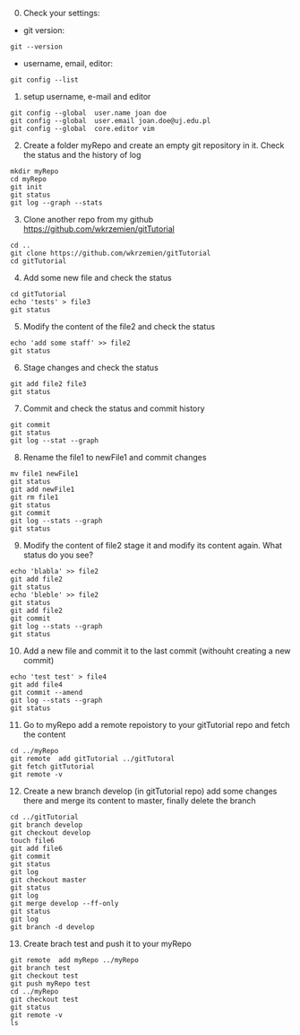 0. Check your settings:
 * git version:

```
git --version
```

 * username, email, editor:

```
git config --list 
```

1. setup username, e-mail and editor

```
git config --global  user.name joan doe
git config --global  user.email joan.doe@uj.edu.pl
git config --global  core.editor vim
```

2. Create a folder myRepo and create an empty git repository in it.
Check the status and the history of log

```
mkdir myRepo
cd myRepo
git init 
git status
git log --graph --stats
```

3. Clone another repo from my github  https://github.com/wkrzemien/gitTutorial

```
cd ..
git clone https://github.com/wkrzemien/gitTutorial
cd gitTutorial
```

4. Add some new file and check the status  

```
cd gitTutorial
echo 'tests' > file3
git status
```

5. Modify the content of the file2 and check the status  

```
echo 'add some staff' >> file2
git status
```

6. Stage changes and check the status  

```
git add file2 file3
git status
```

7. Commit and check the status and commit history  

```
git commit
git status
git log --stat --graph
```

8. Rename the file1 to newFile1 and commit changes

```
mv file1 newFile1
git status
git add newFile1
git rm file1
git status
git commit
git log --stats --graph
git status
```

9. Modify the content of file2 stage it and modify its content again. What status do you see? 

```
echo 'blabla' >> file2 
git add file2 
git status
echo 'bleble' >> file2 
git status
git add file2 
git commit
git log --stats --graph
git status
```

10. Add a new file and commit it to the last commit (withouht creating a new commit)  

```
echo 'test test' > file4
git add file4 
git commit --amend
git log --stats --graph
git status
```

11. Go to myRepo add a remote repoistory to your  gitTutorial repo and fetch the content 

```
cd ../myRepo
git remote  add gitTutorial ../gitTutoral
git fetch gitTutorial
git remote -v
```

12. Create a new branch develop (in gitTutorial repo) add some changes there and merge its content to master, finally delete the branch  

```
cd ../gitTutorial
git branch develop
git checkout develop
touch file6
git add file6
git commit
git status
git log
git checkout master
git status
git log
git merge develop --ff-only
git status
git log
git branch -d develop
```

13. Create brach test and push it to your myRepo
  
```
git remote  add myRepo ../myRepo
git branch test
git checkout test
git push myRepo test
cd ../myRepo
git checkout test
git status
git remote -v
ls
```
